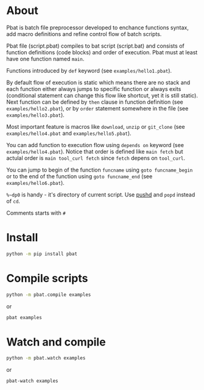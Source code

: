 # About

Pbat is batch file preprocessor developed to enchance functions syntax, add macro definitions and refine control flow of batch scripts.

Pbat file (script.pbat) compiles to bat script (script.bat) and consists of function definitions (code blocks) and order of execution. Pbat must at least have one function named `main`. 

Functions introduced by `def` keyword (see `examples/hello1.pbat`). 

By default flow of execution is static which means there are no stack and each function either always jumps to specific function or always exits (conditional statement can change this flow like shortcut, yet it is still static). Next function can be defined by `then` clause in function definition (see `examples/hello2.pbat`), or by `order` statement somewhere in the file (see `examples/hello3.pbat`). 

Most important feature is macros like `download`, `unzip` or `git_clone` (see `examples/hello4.pbat` and `examples/hello5.pbat`).

You can add function to execution flow using `depends on` keyword (see `examples/hello4.pbat`). Notice that order is defined like `main fetch` but actulal order is `main tool_curl fetch` since `fetch` depens on `tool_curl`.

You can jump to begin of the function `funcname` using `goto funcname_begin` or to the end of the function using `goto funcname_end` (see `examples/hello6.pbat`). 

`%~dp0` is handy - it's directory of current script. Use [pushd](https://docs.microsoft.com/en-us/windows-server/administration/windows-commands/pushd) and `popd` instead of `cd`.

Comments starts with `#`

# Install

```cmd
python -m pip install pbat
```

# Compile scripts

```cmd
python -m pbat.compile examples
```
or
```cmd
pbat examples
```

# Watch and compile
```cmd
python -m pbat.watch examples
```
or
```cmd
pbat-watch examples
```